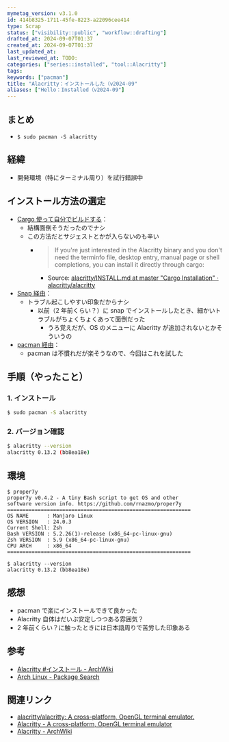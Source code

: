 ```yaml
---
mymetag_version: v3.1.0
id: 414b8325-1711-45fe-8223-a22096cee414
type: Scrap
status: ["visibility::public", "workflow::drafting"]
drafted_at: 2024-09-07T01:37
created_at: 2024-09-07T01:37
last_updated_at:
last_reviewed_at: TODO:
categories: ["series::installed", "tool::Alacritty"]
tags:
keywords: ["pacman"]
title: "Alacritty：インストールした（v2024-09"
aliases: ["Hello：Installed（v2024-09"]
---
```


## まとめ

- `$ sudo pacman -S alacritty`

## 経緯

- 開発環境（特にターミナル周り）を試行錯誤中

## インストール方法の選定

- [Cargo 使って自分でビルドする](https://github.com/alacritty/alacritty/blob/b125b99dd3886a3517f8ecf91dc6cae1ca5378fb/INSTALL.md)：
    - 結構面倒そうだったのでナシ
    - この方法だとサジェストとかが入らないのも辛い
        - > If you're just interested in the Alacritty binary and you don't need the terminfo file, desktop entry, manual page or shell completions, you can install it directly through cargo:
            - Source: [alacritty/INSTALL.md at master "Cargo Installation" · alacritty/alacritty](https://github.com/alacritty/alacritty/blob/b125b99dd3886a3517f8ecf91dc6cae1ca5378fb/INSTALL.md)
- [Snap 経由](https://snapcraft.io/alacritty)：
    - トラブル起こしやすい印象だからナシ
        - 以前（2 年前くらい？）に snap でインストールしたとき、細かいトラブルがちょくちょくあって面倒だった
            - うろ覚えだが、OS のメニューに Alacritty が追加されないとかそういうの
- [pacman 経由](https://wiki.archlinux.jp/index.php/Alacritty#.E3.82.A4.E3.83.B3.E3.82.B9.E3.83.88.E3.83.BC.E3.83.AB)：
    - pacman は不慣れだが楽そうなので、今回はこれを試した

## 手順（やったこと）

### 1. インストール

```sh
$ sudo pacman -S alacritty
```

### 2. バージョン確認

```sh
$ alacritty --version
alacritty 0.13.2 (bb8ea18e)
```

## 環境

```console
$ proper7y
proper7y v0.4.2 - A tiny Bash script to get OS and other
software version info. https://github.com/rnazmo/proper7y
============================================================
OS NAME      : Manjaro Linux
OS VERSION   : 24.0.3
Current Shell: Zsh
Bash VERSION : 5.2.26(1)-release (x86_64-pc-linux-gnu)
Zsh VERSION  : 5.9 (x86_64-pc-linux-gnu)
CPU ARCH     : x86_64
============================================================

$ alacritty --version
alacritty 0.13.2 (bb8ea18e)
```

## 感想

- pacman で楽にインストールできて良かった
- Alacritty 自体はだいぶ安定しつつある雰囲気？
- 2 年前くらい？に触ったときには日本語周りで苦労した印象ある

## 参考

- [Alacritty #インストール - ArchWiki](https://wiki.archlinux.jp/index.php/Alacritty#.E3.82.A4.E3.83.B3.E3.82.B9.E3.83.88.E3.83.BC.E3.83.AB)
- [Arch Linux - Package Search](https://archlinux.org/packages/?name=alacritty)

## 関連リンク

- [alacritty/alacritty: A cross-platform, OpenGL terminal emulator.](https://github.com/alacritty/alacritty)
- [Alacritty - A cross-platform, OpenGL terminal emulator](https://alacritty.org/)
- [Alacritty - ArchWiki](https://wiki.archlinux.jp/index.php/Alacritty)
